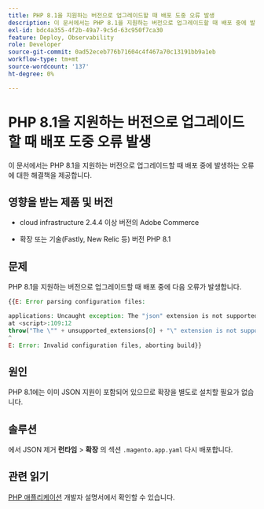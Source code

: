 ```yaml
---
title: PHP 8.1을 지원하는 버전으로 업그레이드할 때 배포 도중 오류 발생
description: 이 문서에서는 PHP 8.1을 지원하는 버전으로 업그레이드할 때 배포 중에 발생하는 오류에 대한 해결책을 제공합니다.
exl-id: bdc4a355-4f2b-49a7-9c5d-63c950f7ca30
feature: Deploy, Observability
role: Developer
source-git-commit: 0ad52eceb776b71604c4f467a70c13191bb9a1eb
workflow-type: tm+mt
source-wordcount: '137'
ht-degree: 0%

---
```


# PHP 8.1을 지원하는 버전으로 업그레이드할 때 배포 도중 오류 발생

이 문서에서는 PHP 8.1을 지원하는 버전으로 업그레이드할 때 배포 중에 발생하는 오류에 대한 해결책을 제공합니다.

## 영향을 받는 제품 및 버전

* cloud infrastructure 2.4.4 이상 버전의 Adobe Commerce

* 확장 또는 기술(Fastly, New Relic 등) 버전 PHP 8.1

## 문제

PHP 8.1을 지원하는 버전으로 업그레이드할 때 배포 중에 다음 오류가 발생합니다.

```PHP
{{E: Error parsing configuration files:

applications: Uncaught exception: The "json" extension is not supported for php:8.1
at <script>:109:12
throw("The \"" + unsupported_extensions[0] + "\" extension is not supported for " + service.type);
^
E: Error: Invalid configuration files, aborting build}}
```

## 원인

PHP 8.1에는 이미 JSON 지원이 포함되어 있으므로 확장을 별도로 설치할 필요가 없습니다.

## 솔루션

에서 JSON 제거 **런타임** > **확장** 의 섹션 `.magento.app.yaml` 다시 배포합니다.

## 관련 읽기

[PHP 애플리케이션](https://devdocs.magento.com/cloud/project/magento-app-php-application.html) 개발자 설명서에서 확인할 수 있습니다.
